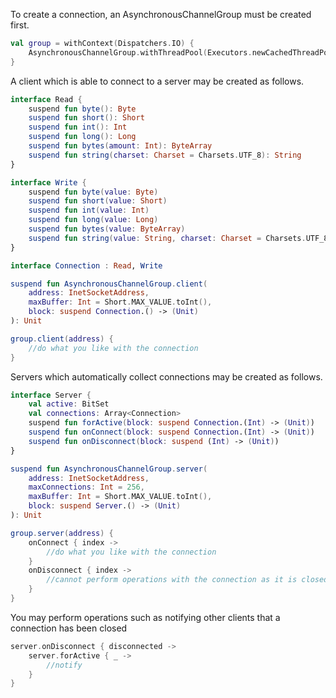 To create a connection, an AsynchronousChannelGroup must be created first. 

```kt
val group = withContext(Dispatchers.IO) {
    AsynchronousChannelGroup.withThreadPool(Executors.newCachedThreadPool())
}
```

A client which is able to connect to a server may be created as follows.

```kt
interface Read {
    suspend fun byte(): Byte
    suspend fun short(): Short
    suspend fun int(): Int
    suspend fun long(): Long
    suspend fun bytes(amount: Int): ByteArray
    suspend fun string(charset: Charset = Charsets.UTF_8): String
}

interface Write {
    suspend fun byte(value: Byte)
    suspend fun short(value: Short)
    suspend fun int(value: Int)
    suspend fun long(value: Long)
    suspend fun bytes(value: ByteArray)
    suspend fun string(value: String, charset: Charset = Charsets.UTF_8)
}

interface Connection : Read, Write

suspend fun AsynchronousChannelGroup.client(
    address: InetSocketAddress,
    maxBuffer: Int = Short.MAX_VALUE.toInt(),
    block: suspend Connection.() -> (Unit)
): Unit

group.client(address) {
    //do what you like with the connection
}
```

Servers which automatically collect connections may be created as follows.

```kt
interface Server {
    val active: BitSet
    val connections: Array<Connection>
    suspend fun forActive(block: suspend Connection.(Int) -> (Unit))
    suspend fun onConnect(block: suspend Connection.(Int) -> (Unit))
    suspend fun onDisconnect(block: suspend (Int) -> (Unit))
}

suspend fun AsynchronousChannelGroup.server(
    address: InetSocketAddress,
    maxConnections: Int = 256,
    maxBuffer: Int = Short.MAX_VALUE.toInt(),
    block: suspend Server.() -> (Unit)
): Unit

group.server(address) {
    onConnect { index -> 
        //do what you like with the connection
    }
    onDisconnect { index ->
        //cannot perform operations with the connection as it is closed here, but the index is still provided
    }
}
```

You may perform operations such as notifying other clients that a connection has been closed

```kt
server.onDisconnect { disconnected ->
    server.forActive { _ ->
        //notify
    }
}
```
